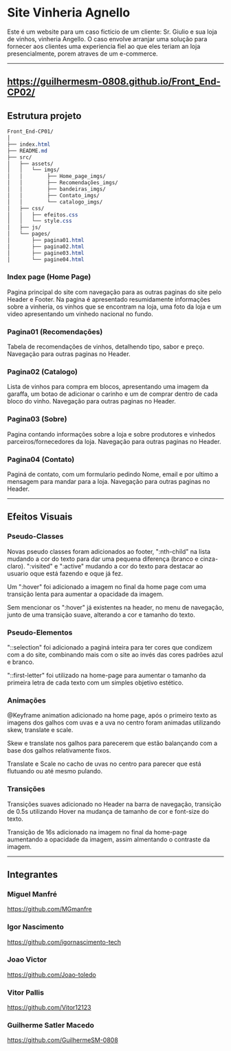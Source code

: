 # Site Vinheria Agnello

Este é um website para um caso ficticio de um cliente: Sr. Giulio e sua loja de vinhos, vinheria Angello.
O caso envolve arranjar uma solução para fornecer aos clientes uma experiencia fiel ao que eles teriam an loja presencialmente, porem atraves de um e-commerce.

---

## https://guilhermesm-0808.github.io/Front_End-CP02/


## Estrutura projeto

```css
Front_End-CP01/
│
├── index.html
├── README.md
├── src/
│   ├── assets/
│   │   └── imgs/
│   │        ├── Home_page_imgs/
│   │        ├── Recomendações_imgs/
│   │        ├── bandeiras_imgs/
│   │        ├── Contato_imgs/
│   │        └── catalogo_imgs/
│   ├── css/
│   │   ├── efeitos.css
│   │   └── style.css
│   ├── js/
│   └── pages/
│       ├── pagina01.html
│       ├── pagina02.html
│       ├── pagine03.html
│       └── pagine04.html
```
### Index page (Home Page)

Pagina principal do site com navegação para as outras paginas do site pelo Header e Footer. Na pagina é apresentado resumidamente informações sobre a vinheria, os vinhos que se encontram na loja, uma foto da loja e um video apresentando um vinhedo nacional no fundo.

### Pagina01 (Recomendações)

Tabela de recomendações de vinhos, detalhendo tipo, sabor e preço.
Navegação para outras paginas no Header.

### Pagina02 (Catalogo)

Lista de vinhos para compra em blocos, apresentando uma imagem da garaffa, um botao de adicionar o carinho e um de comprar dentro de cada bloco do vinho.
Navegação para outras paginas no Header.

### Pagina03 (Sobre)

Pagina contando informações sobre a loja e sobre produtores e vinhedos parceiros/fornecedores da loja.
Navegação para outras paginas no Header.

### Pagina04 (Contato)

Paginá de contato, com um formulario pedindo Nome, email e por ultimo a mensagem para mandar para a loja.
Navegação para outras paginas no Header.

---

## Efeitos Visuais

### Pseudo-Classes
Novas pseudo classes foram adicionados ao footer, ":nth-child" na lista mudando a cor do texto para dar uma pequena diferença (branco e cinza-claro). ":visited" e ":active" mudando a cor do texto para destacar ao usuario oque está fazendo e oque já fez.

Um ":hover" foi adicionado a imagem no final da home page com uma transição lenta para aumentar a opacidade da imagem.

Sem mencionar os ":hover" já existentes na header, no menu de navegação, junto de uma transição suave, alterando a cor e tamanho do texto. 

### Pseudo-Elementos
"::selection" foi adicionado a paginá inteira para ter cores que condizem com a do site, combinando mais com o site ao invés das cores padrões azul e branco.

"::first-letter" foi utilizado na home-page para aumentar o tamanho da primeira letra de cada texto com um simples objetivo estético.


### Animações
@Keyframe animation adicionado na home page, após o primeiro texto as imagens dos galhos com uvas e a uva no centro foram animadas utilizando skew, translate e scale.

Skew e translate nos galhos para parecerem que estão balançando com a base dos galhos relativamente fixos.

Translate e Scale no cacho de uvas no centro para parecer que está flutuando ou até mesmo pulando. 


### Transições
Transições suaves adicionado no Header na barra de navegação, transição de 0.5s utilizando Hover na mudança de tamanho de cor e font-size do texto.

Transição de 16s adicionado na imagem no final da home-page aumentando a opacidade da imagem, assim almentando o contraste da imagem.

---

## Integrantes

### Miguel Manfré
https://github.com/MGmanfre

### Igor Nascimento
https://github.com/igornascimento-tech

### Joao Victor
https://github.com/Joao-toledo

### Vitor Pallis
https://github.com/Vitor12123

### Guilherme Satler Macedo
https://github.com/GuilhermeSM-0808

